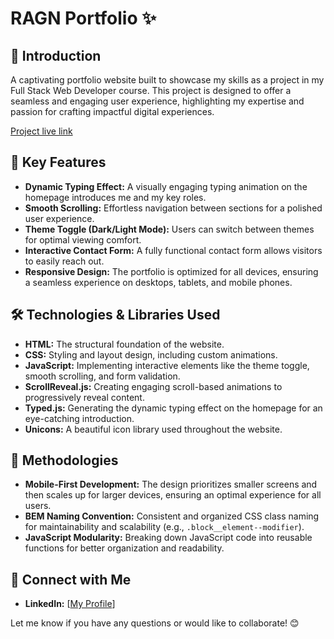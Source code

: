 # RAGN Portfolio ✨

## 👋 Introduction 
A captivating portfolio website built to showcase my skills as a project in my Full Stack Web Developer course.  This project is designed to offer a seamless and engaging user experience, highlighting my expertise and passion for crafting impactful digital experiences.

[Project live link](blob:https://rafael-a-g-n.github.io/Portfolio-project/)

## 🚀 Key Features
* **Dynamic Typing Effect:**  A visually engaging typing animation on the homepage introduces me and my key roles.
* **Smooth Scrolling:**  Effortless navigation between sections for a polished user experience.
* **Theme Toggle (Dark/Light Mode):**  Users can switch between themes for optimal viewing comfort.
* **Interactive Contact Form:** A fully functional contact form allows visitors to easily reach out. 
* **Responsive Design:**  The portfolio is optimized for all devices, ensuring a seamless experience on desktops, tablets, and mobile phones.


## 🛠️ Technologies & Libraries Used
* **HTML:**  The structural foundation of the website.
* **CSS:**  Styling and layout design, including custom animations.
* **JavaScript:**  Implementing interactive elements like the theme toggle, smooth scrolling, and form validation.
* **ScrollReveal.js:**  Creating engaging scroll-based animations to progressively reveal content.
* **Typed.js:**  Generating the dynamic typing effect on the homepage for an eye-catching introduction.
* **Unicons:**  A beautiful icon library used throughout the website.

## 🧠 Methodologies
* **Mobile-First Development:** The design prioritizes smaller screens and then scales up for larger devices, ensuring an optimal experience for all users.
* **BEM Naming Convention:** Consistent and organized CSS class naming for maintainability and scalability (e.g., `.block__element--modifier`).
* **JavaScript Modularity:** Breaking down JavaScript code into reusable functions for better organization and readability.

## 💖 Connect with Me
* **LinkedIn:** [[My Profile](https://www.linkedin.com/in/ragn/)]

Let me know if you have any questions or would like to collaborate! 😊
